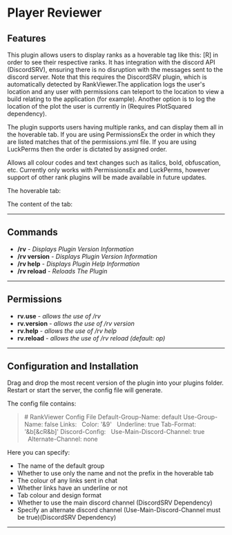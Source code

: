 # Player Reviewer

## Features
This plugin allows users to display ranks as a hoverable tag like this: [R] in order to see their respective ranks. It has integration with the discord API (DiscordSRV), ensuring there is no disruption with the messages sent to the discord server. Note that this requires the DiscordSRV plugin, which is automatically detected by RankViewer.The application logs the user's location and any user with permissions can teleport to the location to view a build relating to the application (for example). Another option is to log the location of the plot the user is currently in (Requires PlotSquared dependency).

The plugin supports users having multiple ranks, and can display them all in the hoverable tab. If you are using PermissionsEx the order in which they are listed matches that of the permissions.yml file. If you are using LuckPerms then the order is dictated by assigned order.

Allows all colour codes and text changes such as italics, bold, obfuscation, etc. Currently only works with PermissionsEx and LuckPerms, however support of other rank plugins will be made available in future updates.

The hoverable tab:


The content of the tab:


---

## Commands

* **/rv** - *Displays Plugin Version Information*
* **/rv version** - *Displays Plugin Version Information*
* **/rv help** - *Displays Plugin Help Information*
* **/rv reload** - *Reloads The Plugin*


---

## Permissions

* **rv.use** - *allows the use of /rv*
* **rv.version** - *allows the use of /rv version*
* **rv.help** - *allows the use of /rv help*
* **rv.reload** - *allows the use of /rv reload (default: op)*


---

## Configuration and Installation

Drag and drop the most recent version of the plugin into your plugins folder. Restart or start the server, the config file will generate.

The config file contains:

> \# RankViewer Config File
> Default-Group-Name: default
> Use-Group-Name: false
> Links:
> &nbsp;&nbsp;Color: '\&9'
> &nbsp;&nbsp;Underline: true
> Tab-Format: '\&b\[\&cR\&b\]'
> Discord-Config:
> &nbsp;&nbsp;Use-Main-Discord-Channel: true
 >&nbsp;&nbsp;Alternate-Channel: none

Here you can specify:
* The name of the default group
* Whether to use only the name and not the prefix in the hoverable tab
* The colour of any links sent in chat
* Whether links have an underline or not
* Tab colour and design format
* Whether to use the main discord channel (DiscordSRV Dependency)
* Specify an alternate discord channel (Use-Main-Discord-Channel must be true)(DiscordSRV Dependency)

---